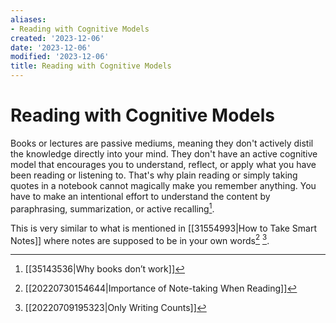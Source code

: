 ```yaml
---
aliases:
- Reading with Cognitive Models
created: '2023-12-06'
date: '2023-12-06'
modified: '2023-12-06'
title: Reading with Cognitive Models
---
```


# Reading with Cognitive Models

Books or lectures are passive mediums, meaning they don't actively distil the knowledge directly into your mind. They don't have an active cognitive model that encourages you to understand, reflect, or apply what you have been reading or listening to. That's why plain reading or simply taking quotes in a notebook cannot magically make you remember anything. You have to make an intentional effort to understand the content by paraphrasing, summarization, or active recalling[^1].

This is very similar to what is mentioned in [[31554993|How to Take Smart Notes]] where notes are supposed to be in your own words[^2] [^3].

[^1]: [[35143536|Why books don’t work]]
[^2]: [[20220730154644|Importance of Note-taking When Reading]]
[^3]: [[20220709195323|Only Writing Counts]]
